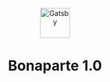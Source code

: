 <p align="center">
  <a href="https://www.bonapartedigital.com">
    <img alt="Gatsby" src="https://www.gatsbyjs.com/Gatsby-Monogram.svg" width="60" />
  </a>
</p>
<h1 align="center">
  Bonaparte 1.0
</h1>